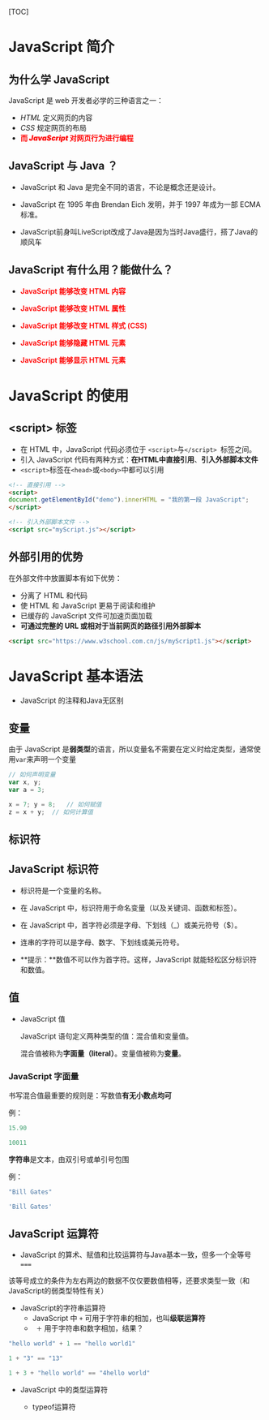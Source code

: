[TOC]

#  JavaScript 简介

## 为什么学 JavaScript 

JavaScript 是 web 开发者必学的三种语言之一：

- *HTML* 定义网页的内容
- *CSS* 规定网页的布局
- <font style="color:red;font-weight:900">而 *JavaScript*  对网页行为进行编程</font>

##  JavaScript 与 Java ？

* JavaScript 和 Java 是完全不同的语言，不论是概念还是设计。

* JavaScript 在 1995 年由 Brendan Eich 发明，并于 1997 年成为一部 ECMA 标准。

* JavaScript前身叫LiveScript改成了Java是因为当时Java盛行，搭了Java的顺风车

##  JavaScript 有什么用？能做什么？

* <font style="color:red;font-weight:600">JavaScript 能够改变 HTML 内容</font>

* <font style="color:red;font-weight:600">JavaScript 能够改变 HTML 属性</font>

* <font style="color:red;font-weight:600">JavaScript 能够改变 HTML 样式 (CSS)</font>

* <font style="color:red;font-weight:600">JavaScript 能够隐藏 HTML 元素</font>

* <font style="color:red;font-weight:600">JavaScript 能够显示 HTML 元素</font>

#  JavaScript 的使用

## \<script> 标签

* 在 HTML 中，JavaScript 代码必须位于 `<script>`与`</script> `标签之间。
* 引入 JavaScript 代码有两种方式：**在HTML中直接引用**、**引入外部脚本文件**
* `<script>`标签在`<head>`或`<body>`中都可以引用

```html
<!-- 直接引用 -->
<script>
document.getElementById("demo").innerHTML = "我的第一段 JavaScript";
</script>

<!-- 引入外部脚本文件 -->
<script src="myScript.js"></script>
```

## 外部引用的优势

在外部文件中放置脚本有如下优势：

- 分离了 HTML 和代码
- 使 HTML 和 JavaScript 更易于阅读和维护
- 已缓存的 JavaScript 文件可加速页面加载
- **可通过完整的 URL 或相对于当前网页的路径引用外部脚本**

```html
<script src="https://www.w3school.com.cn/js/myScript1.js"></script>
```

#  JavaScript 基本语法

*  JavaScript 的注释和Java无区别

## 变量

由于 JavaScript 是**弱类型**的语言，所以变量名不需要在定义时给定类型，通常使用`var`来声明一个变量

```javascript
// 如何声明变量
var x, y;
var a = 3;

x = 7; y = 8;	// 如何赋值
z = x + y;	// 如何计算值
```

## 标识符

## JavaScript 标识符

* 标识符是一个变量的名称。

* 在 JavaScript 中，标识符用于命名变量（以及关键词、函数和标签）。

* 在 JavaScript 中，首字符必须是字母、下划线（_）或美元符号（$）。

* 连串的字符可以是字母、数字、下划线或美元符号。

* **提示：**数值不可以作为首字符。这样，JavaScript 就能轻松区分标识符和数值。

## 值

* JavaScript 值

  JavaScript 语句定义两种类型的值：混合值和变量值。

  混合值被称为**字面量（literal）**。变量值被称为**变量**。

### JavaScript 字面量

书写混合值最重要的规则是：写数值**有无小数点均可**

例：

```javascript
15.90

10011
```

**字符串**是文本，由双引号或单引号包围

例：

```javascript
"Bill Gates"

'Bill Gates' 
```

##  JavaScript 运算符

*  JavaScript 的算术、赋值和比较运算符与Java基本一致，但多一个全等号 `===`

  ​		该等号成立的条件为左右两边的数据不仅仅要数值相等，还要求类型一致（和JavaScript的弱类型特性有关）

* JavaScript的字符串运算符
  * JavaScript 中 `+` 可用于字符串的相加，也叫**级联运算符**
  * ` ＋` 用于字符串和数字相加，结果？

```javascript
"hello world" + 1 == "hello world1"

1 + "3" == "13"

1 + 3 + "hello world" == "4hello world"
```

* JavaScript 中的类型运算符

  * typeof运算符

    